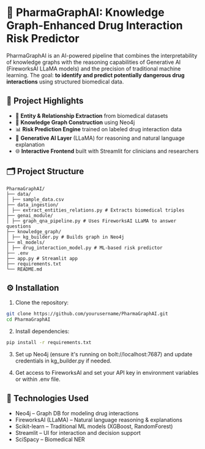 # 💊 PharmaGraphAI: Knowledge Graph-Enhanced Drug Interaction Risk Predictor

PharmaGraphAI is an AI-powered pipeline that combines the interpretability of knowledge graphs with the reasoning capabilities of Generative AI (FireworksAI LLaMA models) and the precision of traditional machine learning. The goal: **to identify and predict potentially dangerous drug interactions** using structured biomedical data.

## 🚀 Project Highlights

- 🧠 **Entity & Relationship Extraction** from biomedical datasets
- 🔗 **Knowledge Graph Construction** using Neo4j
- 📊 **Risk Prediction Engine** trained on labeled drug interaction data
- 🤖 **Generative AI Layer** (LLaMA) for reasoning and natural language explanation
- 🌐 **Interactive Frontend** built with Streamlit for clinicians and researchers

## 🗂️ Project Structure

```
PharmaGraphAI/
├── data/
│ ├── sample_data.csv
├── data_ingestion/
│ ├── extract_entities_relations.py # Extracts biomedical triples
├── genai_module/
│ ├── graph_qna_pipeline.py # Uses FireworksAI LLaMA to answer questions
├── knowledge_graph/
│ ├── kg_builder.py # Builds graph in Neo4j
├── ml_models/
│ ├── drug_interaction_model.py # ML-based risk predictor
├── .env
├── app.py # Streamlit app
├── requirements.txt
└── README.md
```

## ⚙️ Installation

1. Clone the repository:
```bash
git clone https://github.com/yourusername/PharmaGraphAI.git
cd PharmaGraphAI
```

2. Install dependencies:
```bash
pip install -r requirements.txt
```

3. Set up Neo4j (ensure it's running on bolt://localhost:7687) and update credentials in kg_builder.py if needed.

4. Get access to FireworksAI and set your API key in environment variables or within .env file.

## 🧠 Technologies Used

- Neo4j – Graph DB for modeling drug interactions
- FireworksAI (LLaMA) – Natural language reasoning & explanations
- Scikit-learn – Traditional ML models (XGBoost, RandomForest)
- Streamlit – UI for interaction and decision support
- SciSpacy – Biomedical NER

